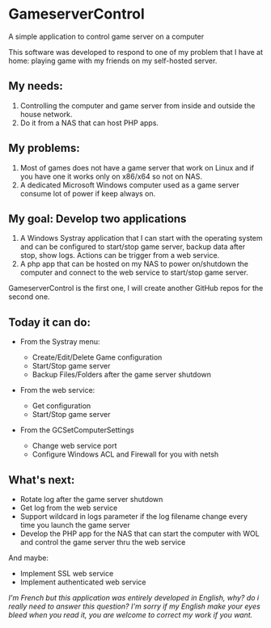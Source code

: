 # GameserverControl
A simple application to control game server on a computer

This software was developed to respond to one of my problem that I have at home: playing game with my friends on my self-hosted server.

## My needs:
1. Controlling the computer and game server from inside and outside the house network.
2. Do it from a NAS that can host PHP apps.

## My problems:
1. Most of games does not have a game server that work on Linux and if you have one it works only on x86/x64 so not on NAS.
2. A dedicated Microsoft Windows computer used as a game server consume lot of power if keep always on.

## My goal: Develop two applications
1. A Windows Systray application that I can start with the operating system and can be configured to start/stop game server, backup data after stop, show logs. Actions can be trigger from a web service.
2. A php app that can be hosted on my NAS to power on/shutdown the computer and connect to the web service to start/stop game server.

GameserverControl is the first one, I will create another GitHub repos for the second one.

## Today it can do:
* From the Systray menu:
  - Create/Edit/Delete Game configuration
  - Start/Stop game server
  - Backup Files/Folders after the game server shutdown

* From the web service:
  - Get configuration
  - Start/Stop game server

* From the GCSetComputerSettings
  - Change web service port
  - Configure Windows ACL and Firewall for you with netsh

## What's next:
- Rotate log after the game server shutdown
- Get log from the web service
- Support wildcard in logs parameter if the log filename change every time you launch the game server
- Develop the PHP app for the NAS that can start the computer with WOL and control the game server thru the web service

And maybe:
- Implement SSL web service
- Implement authenticated web service

_I'm French but this application was entirely developed in English, why? do i really need to answer this question? I'm sorry if my English make your eyes bleed when you read it, you are welcome to correct my work if you want._
